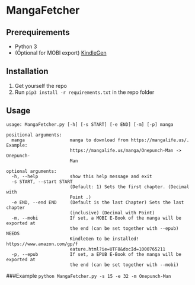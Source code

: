 # MangaFetcher

## Prerequirements
- Python 3
- (Optional for MOBI export) [KindleGen](https://www.amazon.com/gp/feature.html?ie=UTF8&docId=1000765211) 

## Installation
1. Get yourself the repo
2. Run ``pip3 install -r requirements.txt`` in the repo folder

## Usage
```
usage: MangaFetcher.py [-h] [-s START] [-e END] [-m] [-p] manga

positional arguments:
  manga                 manga to download from https://mangalife.us/. Example:
                        https://mangalife.us/manga/Onepunch-Man -> Onepunch-
                        Man

optional arguments:
  -h, --help            show this help message and exit
  -s START, --start START
                        (Default: 1) Sets the first chapter. (Decimal with
                        Point .)
  -e END, --end END     (Default is the last Chapter) Sets the last chapter
                        (inclusive) (Decimal with Point)
  -m, --mobi            If set, a MOBI E-Book of the manga will be exported at
                        the end (can be set together with --epub) NEEDS
                        KindleGen to be installed! https://www.amazon.com/gp/f
                        eature.html?ie=UTF8&docId=1000765211
  -p, --epub            If set, a EPUB E-Book of the manga will be exported at
                        the end (can be set together with --mobi)

```

###Example
``python MangaFetcher.py -s 15 -e 32 -m Onepunch-Man``